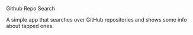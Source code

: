 Github Repo Search

A simple app that searches over GitHub repositories and shows some info about tapped ones.
